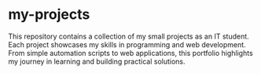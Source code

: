 # my-projects
This repository contains a collection of my small projects as an IT student. Each project showcases my skills in programming and web development. From simple automation scripts to web applications, this portfolio highlights my journey in learning and building practical solutions.
